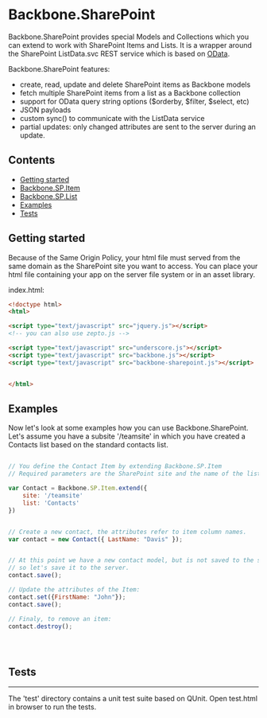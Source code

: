 ﻿Backbone.SharePoint
===================

Backbone.SharePoint provides special Models and Collections which you can extend to work with SharePoint Items and Lists.
It is a wrapper around the SharePoint ListData.svc REST service which is based on [OData](http://www.odata.org). 


Backbone.SharePoint features:
- create, read, update and delete SharePoint items as Backbone models
- fetch multiple SharePoint items from a list as a Backbone collection
- support for OData query string options ($orderby, $filter, $select, etc)
- JSON payloads
- custom sync() to communicate with the ListData service
- partial updates: only changed attributes are sent to the server during an update.



Contents
--------
- [Getting started](#installation)
- [Backbone.SP.Item](#Item)
- [Backbone.SP.List](#List)
- [Examples](#examples)
- [Tests](#tests)

Getting started
---------------
Because of the Same Origin Policy, your html file must served from the same domain as the SharePoint site you want to access. 
You can place your html file containing your app on the server file system or in an asset library.  


index.html:
 
```html
<!doctype html>
<html>

<script type="text/javascript" src="jquery.js"></script> 
<!-- you can also use zepto.js -->

<script type="text/javascript" src="underscore.js"></script>
<script type="text/javascript" src="backbone.js"></script>
<script type="text/javascript" src="backbone-sharepoint.js"></script>


</html>
```

## <a name="examples"/>Examples

Now let's look at some examples how you can use Backbone.SharePoint. Let's assume you have a subsite '/teamsite' in which you have 
created a Contacts list based on the standard contacts list. 

```js

// You define the Contact Item by extending Backbone.SP.Item
// Required parameters are the SharePoint site and the name of the list

var Contact = Backbone.SP.Item.extend({
	site: '/teamsite'
	list: 'Contacts'
})


// Create a new contact, the attributes refer to item column names.
var contact = new Contact({ LastName: "Davis" });


// At this point we have a new contact model, but is not saved to the server, 
// so let's save it to the server.
contact.save();

// Update the attributes of the Item:
contact.set({FirstName: "John"});
contact.save(); 

// Finaly, to remove an item:
contact.destroy();





```

## <a name="tests"/>Tests
-----
The 'test' directory contains a unit test suite based on QUnit. Open test.html in browser to run the tests.